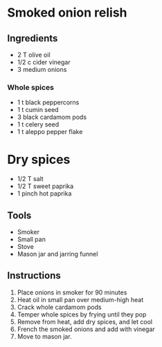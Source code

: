 Smoked onion relish
===================

Ingredients
-----------

* 2 T olive oil
* 1/2 c cider vinegar
* 3 medium onions

### Whole spices

* 1 t black peppercorns
* 1 t cumin seed
* 3 black cardamom pods
* 1 t celery seed
* 1 t aleppo pepper flake

# Dry spices

* 1/2 T salt
* 1/2 T sweet paprika
* 1 pinch hot paprika


Tools
-----

* Smoker
* Small pan
* Stove
* Mason jar and jarring funnel

Instructions
------------

1. Place onions in smoker for 90 minutes
3. Heat oil in small pan over medium-high heat
4. Crack whole cardamom pods
5. Temper whole spices by frying until they pop
6. Remove from heat, add dry spices, and let cool
7. French the smoked onions and add with vinegar
8. Move to mason jar.
